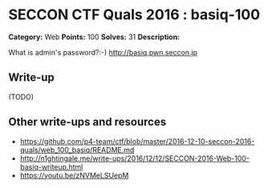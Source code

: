 # SECCON CTF Quals 2016 : basiq-100

**Category:** Web
**Points:** 100
**Solves:** 31
**Description:**

What is admin's password?:-)
<http://basiq.pwn.seccon.jp>

## Write-up

(TODO)

## Other write-ups and resources

* https://github.com/p4-team/ctf/blob/master/2016-12-10-seccon-2016-quals/web_100_basiq/README.md
* http://n1ghtingale.me/write-ups/2016/12/12/SECCON-2016-Web-100-basiq-writeup.html
* https://youtu.be/zNVMeLSUepM
